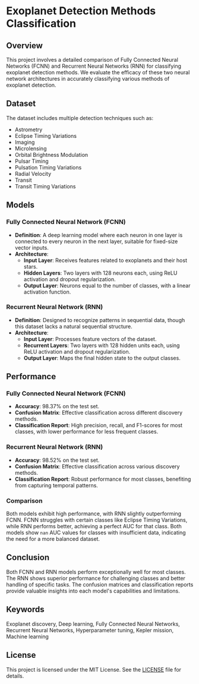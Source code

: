# Exoplanet Detection Methods Classification

## Overview

This project involves a detailed comparison of Fully Connected Neural Networks (FCNN) and Recurrent Neural Networks (RNN) for classifying exoplanet detection methods. We evaluate the efficacy of these two neural network architectures in accurately classifying various methods of exoplanet detection.

## Dataset

The dataset includes multiple detection techniques such as:
- Astrometry
- Eclipse Timing Variations
- Imaging
- Microlensing
- Orbital Brightness Modulation
- Pulsar Timing
- Pulsation Timing Variations
- Radial Velocity
- Transit
- Transit Timing Variations

## Models

### Fully Connected Neural Network (FCNN)

- **Definition**: A deep learning model where each neuron in one layer is connected to every neuron in the next layer, suitable for fixed-size vector inputs.
- **Architecture**:
  - **Input Layer**: Receives features related to exoplanets and their host stars.
  - **Hidden Layers**: Two layers with 128 neurons each, using ReLU activation and dropout regularization.
  - **Output Layer**: Neurons equal to the number of classes, with a linear activation function.

### Recurrent Neural Network (RNN)

- **Definition**: Designed to recognize patterns in sequential data, though this dataset lacks a natural sequential structure.
- **Architecture**:
  - **Input Layer**: Processes feature vectors of the dataset.
  - **Recurrent Layers**: Two layers with 128 hidden units each, using ReLU activation and dropout regularization.
  - **Output Layer**: Maps the final hidden state to the output classes.

## Performance

### Fully Connected Neural Network (FCNN)

- **Accuracy**: 98.37% on the test set.
- **Confusion Matrix**: Effective classification across different discovery methods.
- **Classification Report**: High precision, recall, and F1-scores for most classes, with lower performance for less frequent classes.

### Recurrent Neural Network (RNN)

- **Accuracy**: 98.52% on the test set.
- **Confusion Matrix**: Effective classification across various discovery methods.
- **Classification Report**: Robust performance for most classes, benefiting from capturing temporal patterns.

### Comparison

Both models exhibit high performance, with RNN slightly outperforming FCNN. FCNN struggles with certain classes like Eclipse Timing Variations, while RNN performs better, achieving a perfect AUC for that class. Both models show `nan` AUC values for classes with insufficient data, indicating the need for a more balanced dataset.

## Conclusion

Both FCNN and RNN models perform exceptionally well for most classes. The RNN shows superior performance for challenging classes and better handling of specific tasks. The confusion matrices and classification reports provide valuable insights into each model's capabilities and limitations.

## Keywords

Exoplanet discovery, Deep learning, Fully Connected Neural Networks, Recurrent Neural Networks, Hyperparameter tuning, Kepler mission, Machine learning

## License

This project is licensed under the MIT License. See the [LICENSE](LICENSE) file for details.
